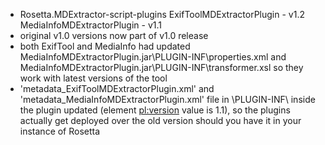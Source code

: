 - Rosetta.MDExtractor-script-plugins
  ExifToolMDExtractorPlugin - v1.2 
  MediaInfoMDExtractorPlugin - v1.1
- original v1.0 versions now part of v1.0 release
- both ExifTool and MediaInfo had updated MediaInfoMDExtractorPlugin.jar\PLUGIN-INF\properties.xml and MediaInfoMDExtractorPlugin.jar\PLUGIN-INF\transformer.xsl so they work with latest versions of the tool
- 'metadata_ExifToolMDExtractorPlugin.xml' and 'metadata_MediaInfoMDExtractorPlugin.xml' file in \PLUGIN-INF\ inside the plugin updated (element <pl:version> value is 1.1), so the plugins actually get deployed over the old version should you have it in your instance of Rosetta

